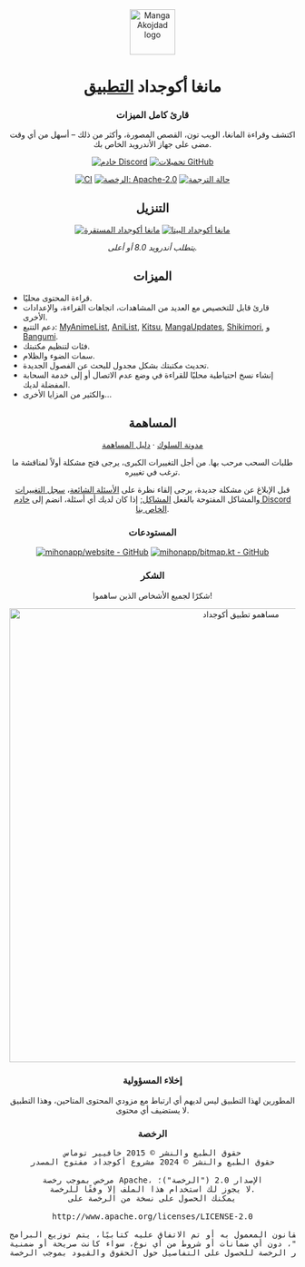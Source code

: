 <div align="center">

<a href="https://www.pinterest.com/pin/1075234479785024593/" alt="Manga Akojdad">
    <img src="https://www.pinterest.com/pin/1075234479785024593/" alt="Manga Akojdad logo" title="Manga Akojdad logo" width="80"/>
</a>

# مانغا أكوجداد [التطبيق](#)

### قارئ كامل الميزات
اكتشف وقراءة المانغا، الويب تون، القصص المصورة، وأكثر من ذلك – أسهل من أي وقت مضى على جهاز الأندرويد الخاص بك.

[![خادم Discord](https://img.shields.io/discord/1195734228319617024.svg?label=&labelColor=6A7EC2&color=7389D8&logo=discord&logoColor=FFFFFF)](https://discord.gg/mihon)
[![تحميلات GitHub](https://img.shields.io/github/downloads/mihonapp/mihon/total?label=التنزيلات&labelColor=27303D&color=0D1117&logo=github&logoColor=FFFFFF&style=flat)](https://github.com/mihonapp/mihon/releases)

[![CI](https://img.shields.io/github/actions/workflow/status/mihonapp/mihon/build_push.yml?labelColor=27303D)](https://github.com/mihonapp/mihon/actions/workflows/build_push.yml)
[![الرخصة: Apache-2.0](https://img.shields.io/github/license/mihonapp/mihon?labelColor=27303D&color=0877d2)](/LICENSE)
[![حالة الترجمة](https://img.shields.io/weblate/progress/mihon?labelColor=27303D&color=946300)](https://hosted.weblate.org/engage/mihon/)

## التنزيل

[![مانغا أكوجداد المستقرة](https://img.shields.io/github/release/mihonapp/mihon.svg?maxAge=3600&label=مستقر&labelColor=06599d&color=043b69)](https://github.com/mihonapp/mihon/releases)
[![مانغا أكوجداد البيتا](https://img.shields.io/github/v/release/mihonapp/mihon-preview.svg?maxAge=3600&label=بيتا&labelColor=2c2c47&color=1c1c39)](https://github.com/mihonapp/mihon-preview/releases)

*يتطلب أندرويد 8.0 أو أعلى.*

## الميزات

<div align="left">

* قراءة المحتوى محليًا.
* قارئ قابل للتخصيص مع العديد من المشاهدات، اتجاهات القراءة، والإعدادات الأخرى.
* دعم التتبع: [MyAnimeList](https://myanimelist.net/), [AniList](https://anilist.co/), [Kitsu](https://kitsu.app/), [MangaUpdates](https://mangaupdates.com), [Shikimori](https://shikimori.one), و [Bangumi](https://bgm.tv/).
* فئات لتنظيم مكتبتك.
* سمات الضوء والظلام.
* تحديث مكتبتك بشكل مجدول للبحث عن الفصول الجديدة.
* إنشاء نسخ احتياطية محليًا للقراءة في وضع عدم الاتصال أو إلى خدمة السحابة المفضلة لديك.
* والكثير من المزايا الأخرى...

</div>

## المساهمة

[مدونة السلوك](./CODE_OF_CONDUCT.md) · [دليل المساهمة](./CONTRIBUTING.md)

طلبات السحب مرحب بها. من أجل التغييرات الكبرى، يرجى فتح مشكلة أولاً لمناقشة ما ترغب في تغييره.

قبل الإبلاغ عن مشكلة جديدة، يرجى إلقاء نظرة على [الأسئلة الشائعة](https://mihon.app/docs/faq/general)، [سجل التغييرات](https://mihon.app/changelogs/) والمشاكل المفتوحة بالفعل [المشاكل](https://github.com/mihonapp/mihon/issues); إذا كان لديك أي أسئلة، انضم إلى [خادم Discord الخاص بنا](https://discord.gg/mihon).

### المستودعات

[![mihonapp/website - GitHub](https://github-readme-stats.vercel.app/api/pin/?username=mihonapp&repo=website&bg_color=161B22&text_color=c9d1d9&title_color=0877d2&icon_color=0877d2&border_radius=8&hide_border=true&description_lines_count=2)](https://github.com/mihonapp/website/)
[![mihonapp/bitmap.kt - GitHub](https://github-readme-stats.vercel.app/api/pin/?username=mihonapp&repo=bitmap.kt&bg_color=161B22&text_color=c9d1d9&title_color=0877d2&icon_color=0877d2&border_radius=8&hide_border=true&description_lines_count=2)](https://github.com/mihonapp/bitmap.kt/)

### الشكر

شكرًا لجميع الأشخاص الذين ساهموا!

<a href="https://github.com/mihonapp/mihon/graphs/contributors">
    <img src="https://contrib.rocks/image?repo=mihonapp/mihon" alt="مساهمو تطبيق أكوجداد" title="مساهمو تطبيق أكوجداد" width="800"/>
</a>

### إخلاء المسؤولية

المطورين لهذا التطبيق ليس لديهم أي ارتباط مع مزودي المحتوى المتاحين، وهذا التطبيق لا يستضيف أي محتوى.

### الرخصة

<pre>
حقوق الطبع والنشر © 2015 خافيير توماس
حقوق الطبع والنشر © 2024 مشروع أكوجداد مفتوح المصدر

مرخص بموجب رخصة Apache، الإصدار 2.0 ("الرخصة")؛
لا يجوز لك استخدام هذا الملف إلا وفقًا للرخصة.
يمكنك الحصول على نسخة من الرخصة على

http://www.apache.org/licenses/LICENSE-2.0

ما لم يكن مطلوبًا بموجب القانون المعمول به أو تم الاتفاق عليه كتابيًا، يتم توزيع البرامج
بموجب هذه الرخصة "كما هي"، دون أي ضمانات أو شروط من أي نوع، سواء كانت صريحة أو ضمنية.
انظر الرخصة للحصول على التفاصيل حول الحقوق والقيود بموجب الرخصة.
</pre>

</div>